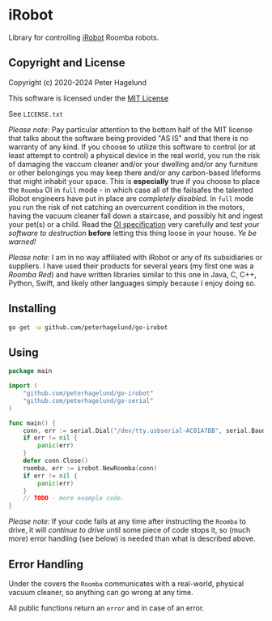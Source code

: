 # iRobot

Library for controlling [iRobot](https://www.irobot.com) Roomba robots.

## Copyright and License

Copyright (c) 2020-2024 Peter Hagelund

This software is licensed under the [MIT License](https://en.wikipedia.org/wiki/MIT_License)

See `LICENSE.txt`

_Please note:_ Pay particular attention to the bottom half of the MIT license that talks about the software being provided "AS IS"
and that there is no warranty of any kind. If you choose to utilize this software to control (or at least attempt to control) a physical
device in the real world, you run the risk of damaging the vaccum cleaner and/or your dwelling and/or any furniture or other
belongings you may keep there and/or any carbon-based lifeforms that might inhabit your space. This is **especially** true if you
choose to place the `Roomba` OI in `full` mode - in which case all of the failsafes the talented iRobot engineers have put in place
are *completely disabled*. In `full` mode you run the risk of not catching an overcurrent condition in the motors, having the vacuum
cleaner fall down a staircase, and possibly hit and ingest your pet(s) or a child. Read the [OI specification](https://www.irobot.lv/uploaded_files/File/iRobot_Roomba_500_Open_Interface_Spec.pdf)
very carefully and _test your software to destruction_ **before** letting this thing loose in your house. _Ye be warned!_

_Please note:_ I am in no way affiliated with iRobot or any of its subsidiaries or suppliers. I have used their products for several
years (my first one was a _Roomba Red_) and have written libraries similar to this one in Java, C, C++, Python, Swift, and likely other languages simply because I enjoy doing so.

## Installing

```bash
go get -u github.com/peterhagelund/go-irobot
```

## Using
```go
package main

import (
    "github.com/peterhagelund/go-irobot"
    "github.com/peterhagelund/go-serial"
)

func main() {
	conn, err := serial.Dial("/dev/tty.usbserial-AC01A7BB", serial.BaudRate115200, serial.ParityNone, serial.DataBits8, serial.StopBits1)
	if err != nil {
		panic(err)
	}
	defer conn.Close()
	roomba, err := irobot.NewRoomba(conn)
	if err != nil {
		panic(err)
	}
	// TODO - more example code.
}
```

_Please note:_ If your code fails at any time after instructing the `Roomba` to drive, it will _continue to drive_ until some piece of code stops it,
so (much more) error handling (see below) is needed than what is described above.

## Error Handling

Under the covers the `Roomba` communicates with a real-world, physical vacuum cleaner, so anything can go wrong at any time.

All public functions return an `error` and in case of an error.
